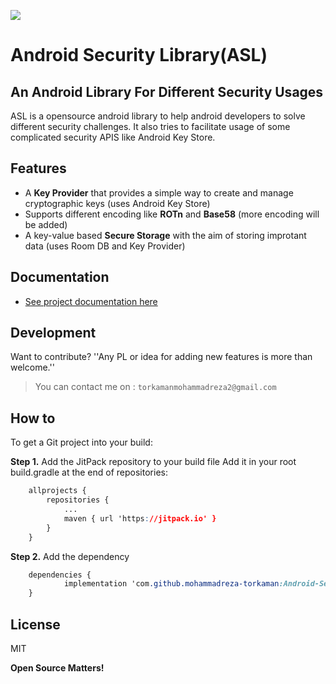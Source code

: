 
[![](https://jitpack.io/v/mohammadreza-torkaman/Android-Security-Library.svg)](https://jitpack.io/#mohammadreza-torkaman/Android-Security-Library)

# Android Security Library(ASL)
## An Android Library For Different Security Usages

ASL is a opensource android library to help android developers to solve different security challenges. It also tries to facilitate usage of some complicated security APIS like Android Key Store.  

## Features

- A **Key Provider** that provides a simple way to create and manage cryptographic keys (uses Android Key Store)
- Supports different encoding like **ROTn** and **Base58** (more encoding will be added)
- A key-value based **Secure Storage** with the aim of storing improtant data (uses Room DB and Key Provider) 

## Documentation
* [See project documentation here ](https://github.com/mohammadreza-torkaman/Android-Security-Library/wiki/Documentation)


## Development

Want to contribute? 
''Any PL or idea for adding new features is more than welcome.''
> You can contact me on : `torkamanmohammadreza2@gmail.com`


## How to
To get a Git project into your build:

**Step 1.** Add the JitPack repository to your build file
Add it in your root build.gradle at the end of repositories:

```css
	allprojects {
		repositories {
			...
			maven { url 'https://jitpack.io' }
		}
	}
```

**Step 2.**  Add the dependency
```css
	dependencies {
	        implementation 'com.github.mohammadreza-torkaman:Android-Security-Library:V1.0.0'
	}
```


## License

MIT

**Open Source Matters!**
